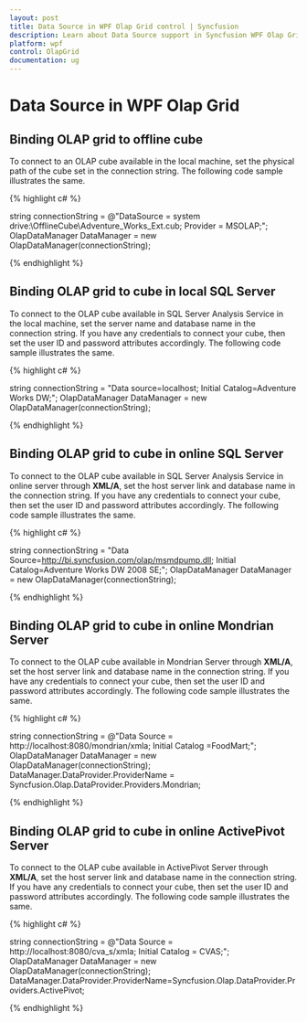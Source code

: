 ```yaml
---
layout: post
title: Data Source in WPF Olap Grid control | Syncfusion
description: Learn about Data Source support in Syncfusion WPF Olap Grid control, its elements and more details.
platform: wpf
control: OlapGrid
documentation: ug
---
```


# Data Source in WPF Olap Grid

## Binding OLAP grid to offline cube

To connect to an OLAP cube available in the local machine, set the physical path of the cube set in the connection string. The following code sample illustrates the same.

{% highlight c# %}

string connectionString = @"DataSource = system drive:\OfflineCube\Adventure_Works_Ext.cub; Provider = MSOLAP;";
OlapDataManager DataManager = new OlapDataManager(connectionString);

{% endhighlight %}

## Binding OLAP grid to cube in local SQL Server

To connect to the OLAP cube available in SQL Server Analysis Service in the local machine, set the server name and database name in the connection string. If you have any credentials to connect your cube, then set the user ID and password attributes accordingly. The following code sample illustrates the same.

{% highlight c# %}

string connectionString = "Data source=localhost; Initial Catalog=Adventure Works DW;"; 
OlapDataManager DataManager = new OlapDataManager(connectionString);

{% endhighlight %}

## Binding OLAP grid to cube in online SQL Server

To connect to the OLAP cube available in SQL Server Analysis Service in online server through **XML/A**, set the host server link and database name in the connection string. If you have any credentials to connect your cube, then set the user ID and password attributes accordingly. The following code sample illustrates the same.

{% highlight c# %}

string connectionString = "Data Source=http://bi.syncfusion.com/olap/msmdpump.dll; Initial Catalog=Adventure Works DW 2008 SE;"; 
OlapDataManager DataManager = new OlapDataManager(connectionString);

{% endhighlight %}

## Binding OLAP grid to cube in online Mondrian Server

To connect to the OLAP cube available in Mondrian Server through **XML/A**, set the host server link and database name in the connection string. If you have any credentials to connect your cube, then set the user ID and password attributes accordingly. The following code sample illustrates the same.

{% highlight c# %}

string connectionString = @"Data Source = http://localhost:8080/mondrian/xmla; Initial Catalog =FoodMart;";
OlapDataManager DataManager = new OlapDataManager(connectionString);
DataManager.DataProvider.ProviderName = Syncfusion.Olap.DataProvider.Providers.Mondrian;

{% endhighlight %}

## Binding OLAP grid to cube in online ActivePivot Server

To connect to the OLAP cube available in ActivePivot Server through **XML/A**, set the host server link and database name in the connection string. If you have any credentials to connect your cube, then set the user ID and password attributes accordingly. The following code sample illustrates the same.

{% highlight c# %}

string connectionString = @"Data Source = http://localhost:8080/cva_s/xmla; Initial Catalog = CVAS;";
OlapDataManager DataManager = new OlapDataManager(connectionString);
DataManager.DataProvider.ProviderName=Syncfusion.Olap.DataProvider.Providers.ActivePivot;

{% endhighlight %}
 

